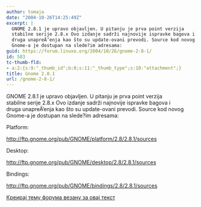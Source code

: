 ```yaml
---
author: tomaja
date: "2004-10-26T14:25:49Z"
excerpt: |
  GNOME 2.8.1 je upravo objavljen. U pitanju je prva point verzija
  stabilne serije 2.8.x Ovo izdanje sadrži najnovije ispravke bagova i
  druga unapreÄ‘enja kao što su update-ovani prevodi. Source kod novog
  Gnome-a je dostupan na slede?im adresama:
guid: https://forum.linuxo.org/2004/10/26/gnome-2-8-1/
id: 583
tc-thumb-fld:
- a:2:{s:9:"_thumb_id";b:0;s:11:"_thumb_type";s:10:"attachment";}
title: Gnome 2.8.1
url: /gnome-2-8-1/
---
```

GNOME 2.8.1 je upravo objavljen. U pitanju je prva point verzija  
stabilne serije 2.8.x Ovo izdanje sadrži najnovije ispravke bagova i  
druga unapreÄ‘enja kao što su update-ovani prevodi. Source kod novog  
Gnome-a je dostupan na slede?im adresama:<!--break-->

Platform:  
  
<a href="http://ftp.gnome.org/pub/GNOME/platform/2.8/2.8.1/sources"
target="_blank">http://ftp.gnome.org/pub/GNOME/platform/2.8/2.8.1/sources</a>  
  
Desktop:  
  
<a href="http://ftp.gnome.org/pub/GNOME/desktop/2.8/2.8.1/sources"
target="_blank">http://ftp.gnome.org/pub/GNOME/desktop/2.8/2.8.1/sources</a>  
  
Bindings:  
  
<a href="http://ftp.gnome.org/pub/GNOME/bindings/2.8/2.8.1/sources"
target="_blank">http://ftp.gnome.org/pub/GNOME/bindings/2.8/2.8.1/sources</a>

[Креирај тему форума везану за овај текст](https://linuxo.org/nova-tema-na-forumu/?se_pid=583)